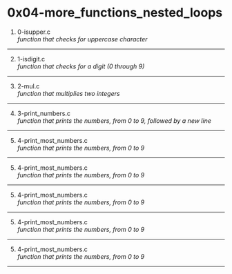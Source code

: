 # 0x04-more_functions_nested_loops
1. 0-isupper.c </br>
_function that checks for uppercase character_
---
2. 1-isdigit.c </br>
_function that checks for a digit (0 through 9)_
---
3. 2-mul.c </br>
_function that multiplies two integers_
---
4. 3-print_numbers.c </br>
_function that prints the numbers, from 0 to 9, followed by a new line_
---
5. 4-print_most_numbers.c </br>
_function that prints the numbers, from 0 to 9_
---
5. 4-print_most_numbers.c </br>
_function that prints the numbers, from 0 to 9_
---
5. 4-print_most_numbers.c </br>
_function that prints the numbers, from 0 to 9_
---
5. 4-print_most_numbers.c </br>
_function that prints the numbers, from 0 to 9_
---
5. 4-print_most_numbers.c </br>
_function that prints the numbers, from 0 to 9_
---

